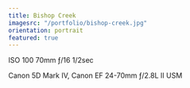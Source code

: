 ```yaml
---
title: Bishop Creek
imagesrc: "/portfolio/bishop-creek.jpg"
orientation: portrait
featured: true
---
```


ISO 100 70mm ƒ/16 1/2sec

Canon 5D Mark IV, Canon EF 24-70mm ƒ/2.8L II USM
